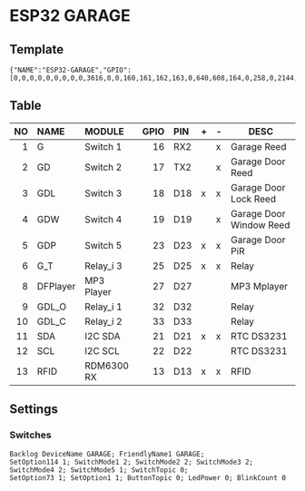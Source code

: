# ESP32 GARAGE

## Template

```
{"NAME":"ESP32-GARAGE","GPIO":[0,0,0,0,0,0,0,0,0,3616,0,0,160,161,162,163,0,640,608,164,0,258,0,2144,0,0,0,0,256,257,0,0,0,0,0,0],"FLAG":0,"BASE":1}
```

## Table

| NO | NAME | MODULE | GPIO | PIN | + | - | DESC |
|--:|:--|:--|--:|:--|---|---|---|
| 1 | G | Switch 1 | 16 | RX2 | | x | Garage Reed |
| 2 | GD | Switch 2 | 17 | TX2 | | x | Garage Door Reed |
| 3 | GDL | Switch 3 | 18 | D18 | x | x | Garage Door Lock Reed |
| 4 | GDW | Switch 4 | 19 | D19 |   | x | Garage Door Window Reed |
| 5 | GDP | Switch 5 | 23 | D23 | x | x | Garage Door PiR |
| 6 | G_T | Relay_i 3 | 25 | D25 | x | x | Relay |
| 8 | DFPlayer | MP3 Player | 27 | D27 | | | MP3 Mplayer |
| 9 | GDL_O | Relay_i 1 | 32 | D32 | | | Relay |
| 10 | GDL_C | Relay_i 2 | 33 | D33 | | | Relay |
| 11 | SDA | I2C SDA | 21 | D21 | x | x | RTC DS3231 |
| 12 | SCL | I2C SCL | 22 | D22 | | | RTC DS3231 |
| 13 | RFID | RDM6300 RX | 13 | D13 | x | x | RFID |

## Settings
### Switches
```
Backlog DeviceName GARAGE; FriendlyName1 GARAGE; 
SetOption114 1; SwitchMode1 2; SwitchMode2 2; SwitchMode3 2; SwitchMode4 2; SwitchMode5 1; SwitchTopic 0;
SetOption73 1; SetOption1 1; ButtonTopic 0; LedPower 0; BlinkCount 0
```
